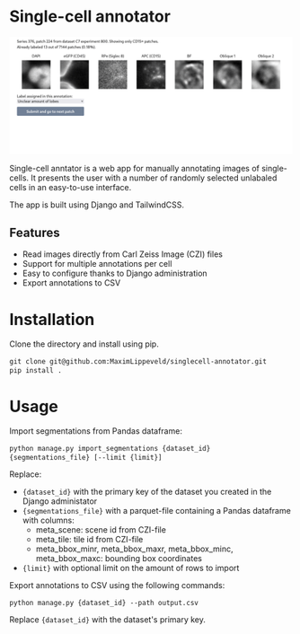 # Single-cell annotator

![Annotation demo](annotation_demo.gif)

Single-cell anntator is a web app for manually annotating images of single-cells. It presents
the user with a number of randomly selected unlabaled cells in an easy-to-use interface.

The app is built using Django and TailwindCSS.

## Features
* Read images directly from Carl Zeiss Image (CZI) files
* Support for multiple annotations per cell
* Easy to configure thanks to Django administration
* Export annotations to CSV

# Installation

Clone the directory and install using pip.
```
git clone git@github.com:MaximLippeveld/singlecell-annotator.git
pip install .
```

# Usage

Import segmentations from Pandas dataframe:
```
python manage.py import_segmentations {dataset_id} {segmentations_file} [--limit {limit}]
```
Replace:
* `{dataset_id}` with the primary key of the dataset you created in the Django administator
* `{segmentations_file}` with a parquet-file containing a Pandas dataframe with columns:
  * meta_scene: scene id from CZI-file
  * meta_tile: tile id from CZI-file
  * meta_bbox_minr, meta_bbox_maxr, meta_bbox_minc, meta_bbox_maxc: bounding box coordinates
* `{limit}` with optional limit on the amount of rows to import

Export annotations to CSV using the following commands:
```
python manage.py {dataset_id} --path output.csv
```
Replace `{dataset_id}` with the dataset's primary key.